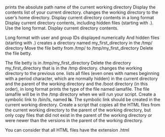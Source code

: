 prints the absolute path name of the current working directory
Display the contents list of your current directory.
changes the working directory to the user’s home directory.
Display current directory contents in a long format
Display current directory contents, including hidden files (starting with .). Use the long format.
Display current directory contents.

Long format
with user and group IDs displayed numerically
And hidden files (starting with .)
creates a directory named my_first_directory in the /tmp/ directory
Move the file betty from /tmp/ to /tmp/my_first_directory
Delete the file betty.

The file betty is in /tmp/my_first_directory
Delete the directory my_first_directory that is in the /tmp directory.
changes the working directory to the previous one.
 lists all files (even ones with names beginning with a period character, which are normally hidden) in the current directory and the parent of the working directory and the /boot directory (in this order), in long format
 prints the type of the file named iamafile. The file iamafile will be in the /tmp directory when we will run your script.
Create a symbolic link to /bin/ls, named __ls__. The symbolic link should be created in the current working directory.
Create a script that copies all the HTML files from the current working directory to the parent of the working directory, but only copy files that did not exist in the parent of the working directory or were newer than the versions in the parent of the working directory.

You can consider that all HTML files have the extension .html
